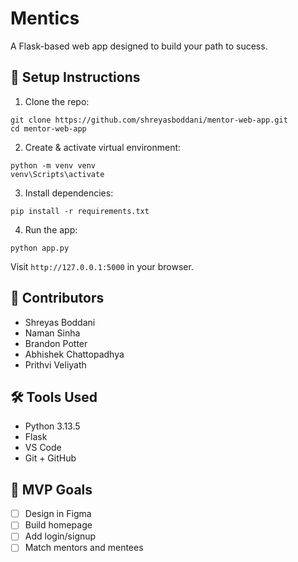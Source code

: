 # Mentics

A Flask-based web app designed to build your path to sucess.

## 🚀 Setup Instructions

1. Clone the repo:

```
git clone https://github.com/shreyasboddani/mentor-web-app.git
cd mentor-web-app
```

2. Create & activate virtual environment:

```
python -m venv venv
venv\Scripts\activate
```

3. Install dependencies:

```
pip install -r requirements.txt
```

4. Run the app:

```
python app.py
```

Visit `http://127.0.0.1:5000` in your browser.

## 👥 Contributors

- Shreyas Boddani
- Naman Sinha
- Brandon Potter
- Abhishek Chattopadhya
- Prithvi Veliyath

## 🛠️ Tools Used

- Python 3.13.5
- Flask
- VS Code
- Git + GitHub

## 🎯 MVP Goals

- [ ] Design in Figma
- [ ] Build homepage
- [ ] Add login/signup
- [ ] Match mentors and mentees
